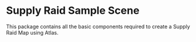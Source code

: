 # Supply Raid Sample Scene

This package contains all the basic components required to create a Supply Raid Map using Atlas.